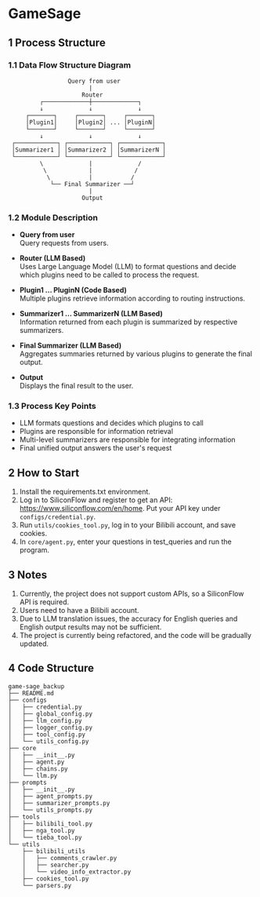 # GameSage

## 1 Process Structure

### 1.1 Data Flow Structure Diagram

```text
                 Query from user
                       |
                     Router
         ┌─────────────┼─────────────┐
         ↓             ↓             ↓
     ┌───────┐     ┌───────┐     ┌───────┐
     │Plugin1│     │Plugin2│ ... │PluginN│
     └───────┘     └───────┘     └───────┘
         ↓             ↓             ↓
 ┌────────────┐ ┌────────────┐ ┌────────────┐
 │Summarizer1 │ │Summarizer2 │ │SummarizerN │
 └────────────┘ └────────────┘ └────────────┘
         \             |             /
          \            |            /
           \           |           /
            └── Final Summarizer ──┘
                       |
                     Output
```

### 1.2 Module Description

- **Query from user**  
  Query requests from users.

- **Router (LLM Based)**  
  Uses Large Language Model (LLM) to format questions and decide which plugins need to be called to process the request.

- **Plugin1 ... PluginN (Code Based)**  
  Multiple plugins retrieve information according to routing instructions.

- **Summarizer1 ... SummarizerN (LLM Based)**  
  Information returned from each plugin is summarized by respective summarizers.

- **Final Summarizer (LLM Based)**  
  Aggregates summaries returned by various plugins to generate the final output.

- **Output**  
  Displays the final result to the user.

### 1.3 Process Key Points

- LLM formats questions and decides which plugins to call  
- Plugins are responsible for information retrieval  
- Multi-level summarizers are responsible for integrating information  
- Final unified output answers the user's request

## 2 How to Start

1. Install the requirements.txt environment.
2. Log in to SiliconFlow and register to get an API: https://www.siliconflow.com/en/home. Put your API key under `configs/credential.py`.
3. Run `utils/cookies_tool.py`, log in to your Bilibili account, and save cookies.
4. In `core/agent.py`, enter your questions in test_queries and run the program.

## 3 Notes

1. Currently, the project does not support custom APIs, so a SiliconFlow API is required.
2. Users need to have a Bilibili account.
3. Due to LLM translation issues, the accuracy for English queries and English output results may not be sufficient.
4. The project is currently being refactored, and the code will be gradually updated.

## 4 Code Structure

```
game-sage_backup
├── README.md
├── configs
│   ├── credential.py     
│   ├── global_config.py
│   ├── llm_config.py
│   ├── logger_config.py
│   ├── tool_config.py
│   └── utils_config.py
├── core
│   ├── __init__.py
│   ├── agent.py
│   ├── chains.py
│   └── llm.py
├── prompts
│   ├── __init__.py
│   ├── agent_prompts.py
│   ├── summarizer_prompts.py
│   └── utils_prompts.py
├── tools
│   ├── bilibili_tool.py
│   ├── nga_tool.py
│   └── tieba_tool.py
└── utils
    ├── bilibili_utils
    │   ├── comments_crawler.py
    │   ├── searcher.py
    │   └── video_info_extractor.py
    ├── cookies_tool.py
    └── parsers.py
```